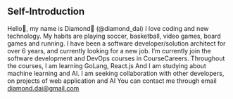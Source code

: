 ## Self-Introduction ##
Hello👋, my name is Diamond💎 (@diamond_dai)
I love coding and new technology.
My habits are playing soccer, basketball, video games, board games and running.
I have been a software developer/solution architect for over 6 years, and currently looking for a new job.
I’m currently join the software development and DevOps courses in CourseCareers.
Throughout the courses, I am learning GoLang, React.js
And I am studying about machine learning and AI.
I am seeking collaboration with other developers, on projects of web application and AI 
You can contact me through email diamond.dai@gmail.com
